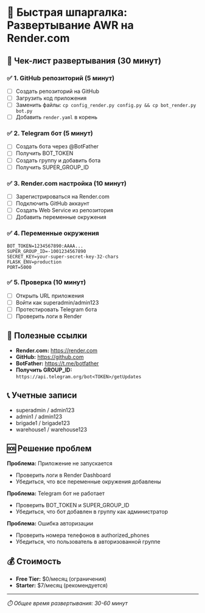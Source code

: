 # 🚀 Быстрая шпаргалка: Развертывание AWR на Render.com

## 📝 Чек-лист развертывания (30 минут)

### ✅ 1. GitHub репозиторий (5 минут)
- [ ] Создать репозиторий на GitHub
- [ ] Загрузить код приложения
- [ ] Заменить файлы: `cp config_render.py config.py && cp bot_render.py bot.py`
- [ ] Добавить `render.yaml` в корень

### ✅ 2. Telegram бот (5 минут)
- [ ] Создать бота через @BotFather
- [ ] Получить BOT_TOKEN
- [ ] Создать группу и добавить бота
- [ ] Получить SUPER_GROUP_ID

### ✅ 3. Render.com настройка (10 минут)
- [ ] Зарегистрироваться на Render.com
- [ ] Подключить GitHub аккаунт
- [ ] Создать Web Service из репозитория
- [ ] Добавить переменные окружения

### ✅ 4. Переменные окружения
```
BOT_TOKEN=1234567890:AAAA...
SUPER_GROUP_ID=-1001234567890
SECRET_KEY=your-super-secret-key-32-chars
FLASK_ENV=production
PORT=5000
```

### ✅ 5. Проверка (10 минут)
- [ ] Открыть URL приложения
- [ ] Войти как superadmin/admin123
- [ ] Протестировать Telegram бота
- [ ] Проверить логи в Render

## 🔗 Полезные ссылки

- **Render.com:** https://render.com
- **GitHub:** https://github.com
- **BotFather:** https://t.me/botfather
- **Получить GROUP_ID:** `https://api.telegram.org/bot<TOKEN>/getUpdates`

## 📞 Учетные записи

- superadmin / admin123
- admin1 / admin123  
- brigade1 / brigade123
- warehouse1 / warehouse123

## 🆘 Решение проблем

**Проблема:** Приложение не запускается
- Проверить логи в Render Dashboard
- Убедиться, что все переменные окружения добавлены

**Проблема:** Telegram бот не работает
- Проверить BOT_TOKEN и SUPER_GROUP_ID
- Убедиться, что бот добавлен в группу как администратор

**Проблема:** Ошибка авторизации
- Проверить номера телефонов в authorized_phones
- Убедиться, что пользователь в авторизованной группе

## 💰 Стоимость

- **Free Tier:** $0/месяц (ограничения)
- **Starter:** $7/месяц (рекомендуется)

---
*⏱️ Общее время развертывания: 30-60 минут*